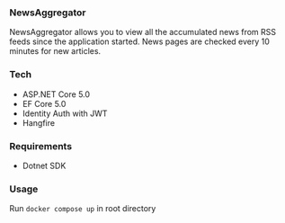 ### NewsAggregator
NewsAggregator allows you to view all the accumulated news from RSS feeds since the application started. News pages are checked every 10 minutes for new articles.

### Tech
* ASP.NET Core 5.0
* EF Core 5.0
* Identity Auth with JWT
* Hangfire

### Requirements
* Dotnet SDK

### Usage
Run `docker compose up` in root directory
